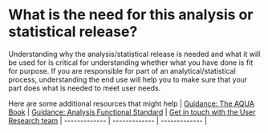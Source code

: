 # What is the need for this analysis or statistical release?


Understanding why the analysis/statistical release is needed and what it will be used for is critical for understanding whether what you have done is fit for purpose. If you are responsible for part of an analytical/statistical process, understanding the end use will help you to make sure that your part does what is needed to meet user needs.

Here are some additional resources that might help
| [Guidance: The AQUA Book](https://assets.publishing.service.gov.uk/government/uploads/system/uploads/attachment_data/file/416478/aqua_book_final_web.pdf) |  [Guidance: Analysis Functional Standard](https://www.gov.uk/government/publications/government-analysis-functional-standard--2) |  [Get in touch with the User Research team]()
| ------------- | ------------- | ------------- |
